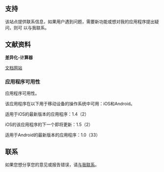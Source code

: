 ## 支持

该站点提供联系信息，如果用户遇到问题，需要新功能或想对我的应用程序提出疑问，则可
以与我联系。

## 文献资料

**差异化-计算器**

[文档网站](https://www.taketechease.com/differentiation/differentiation-calculator-zh-cn.html)

### 应用程序可用性

应用程序可用性。

该应用程序在以下用于移动设备的操作系统中可用：iOS和Android。

适用于iOS的最新版本的应用程序：1.4（2）

iOS的该应用程序的下一个即将更新：1.5（2）

适用于Android的最新版本的应用程序：1.0（33）

## 联系
如果您想分享您的意见或报告错误，请[与我联系](mailto:i.d.kosinska@gmail.com)。
